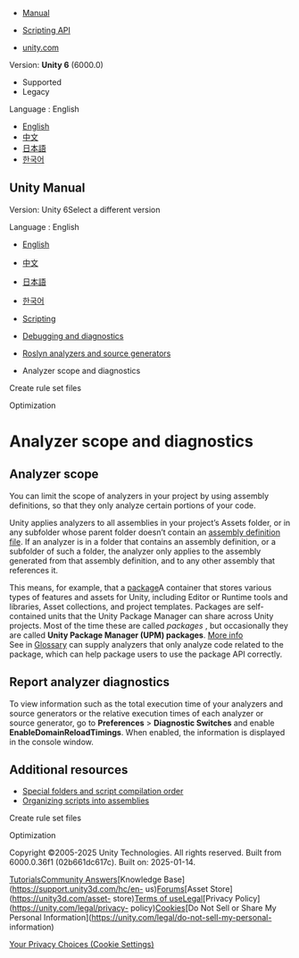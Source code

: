 [](https://docs.unity3d.com)

  * [Manual](../Manual/index.html)
  * [Scripting API](../ScriptReference/index.html)

  * [unity.com](https://unity.com/)

Version: **Unity 6** (6000.0)

  * Supported
  * Legacy

Language : English

  * [English](/Manual/analyzer-scope-and-diagnostics.html)
  * [中文](/cn/current/Manual/analyzer-scope-and-diagnostics.html)
  * [日本語](/ja/current/Manual/analyzer-scope-and-diagnostics.html)
  * [한국어](/kr/current/Manual/analyzer-scope-and-diagnostics.html)

[](https://docs.unity3d.com)

## Unity Manual

Version: Unity 6Select a different version

Language : English

  * [English](/Manual/analyzer-scope-and-diagnostics.html)
  * [中文](/cn/current/Manual/analyzer-scope-and-diagnostics.html)
  * [日本語](/ja/current/Manual/analyzer-scope-and-diagnostics.html)
  * [한국어](/kr/current/Manual/analyzer-scope-and-diagnostics.html)

  * [Scripting](scripting.html)
  * [Debugging and diagnostics](debugging-and-diagnostics.html)
  * [Roslyn analyzers and source generators](roslyn-analyzers.html)
  * Analyzer scope and diagnostics

[](ruleset-files.html)

Create rule set files

[](analysis.html)

Optimization

# Analyzer scope and diagnostics

## Analyzer scope

You can limit the scope of analyzers in your project by using assembly
definitions, so that they only analyze certain portions of your code.

Unity applies analyzers to all assemblies in your project’s Assets folder, or
in any subfolder whose parent folder doesn’t contain an [assembly definition
file](assembly-definition-files.html). If an analyzer is in a folder that
contains an assembly definition, or a subfolder of such a folder, the analyzer
only applies to the assembly generated from that assembly definition, and to
any other assembly that references it.

This means, for example, that a [package](PackagesList.html)A container that
stores various types of features and assets for Unity, including Editor or
Runtime tools and libraries, Asset collections, and project templates.
Packages are self-contained units that the Unity Package Manager can share
across Unity projects. Most of the time these are called _packages_ , but
occasionally they are called **Unity Package Manager (UPM) packages**. [More
info](Packages.html)  
See in [Glossary](Glossary.html#Package) can supply analyzers that only
analyze code related to the package, which can help package users to use the
package API correctly.

## Report analyzer diagnostics

To view information such as the total execution time of your analyzers and
source generators or the relative execution times of each analyzer or source
generator, go to **Preferences** > **Diagnostic Switches** and enable
**EnableDomainReloadTimings**. When enabled, the information is displayed in
the console window.

## Additional resources

  * [Special folders and script compilation order](script-compile-order-folders.html)
  * [Organizing scripts into assemblies](assembly-definition-files.html)

[](ruleset-files.html)

Create rule set files

[](analysis.html)

Optimization

Copyright ©2005-2025 Unity Technologies. All rights reserved. Built from
6000.0.36f1 (02b661dc617c). Built on: 2025-01-14.

[Tutorials](https://learn.unity.com/)[Community
Answers](https://answers.unity3d.com)[Knowledge
Base](https://support.unity3d.com/hc/en-
us)[Forums](https://forum.unity3d.com)[Asset Store](https://unity3d.com/asset-
store)[Terms of
use](https://docs.unity3d.com/Manual/TermsOfUse.html)[Legal](https://unity.com/legal)[Privacy
Policy](https://unity.com/legal/privacy-
policy)[Cookies](https://unity.com/legal/cookie-policy)[Do Not Sell or Share
My Personal Information](https://unity.com/legal/do-not-sell-my-personal-
information)

[Your Privacy Choices (Cookie Settings)](javascript:void\(0\);)

